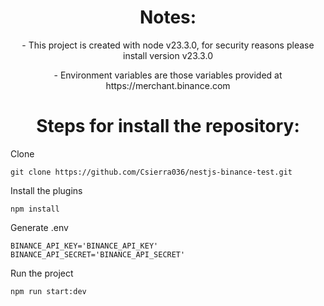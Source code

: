 <h1 align="center">
 Notes:
</h1>
<p align="center">- This project is created with node v23.3.0, for security reasons please install version v23.3.0</p>
<p align="center">- Environment variables are those variables provided at https://merchant.binance.com</p>

<h1 align="center">
 Steps for install the repository:
</h1>

Clone
```
git clone https://github.com/Csierra036/nestjs-binance-test.git
```
Install the plugins
```
npm install
```
Generate .env 
```
BINANCE_API_KEY='BINANCE_API_KEY'
BINANCE_API_SECRET='BINANCE_API_SECRET'
```
Run the project
```
npm run start:dev
```
